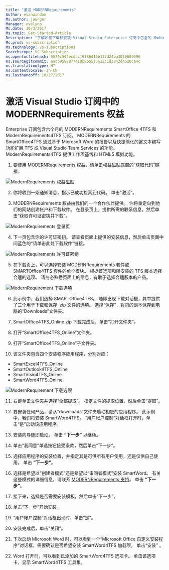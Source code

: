 ```yaml
---
title: "激活 MODERNRequirements"
Author: evanwindom
Ms.author: jaunger
Manager: evelynp
Ms.date: 10/3/2017
Ms.topic: Get-Started-Article
Description: "了解如何下载和安装 Visual Studio Enterprise 订阅中包含的 ModernRequirements 产品套件。"
Ms.prod: vs-subscription
Ms.technology: vs-subscriptions
Searchscope: VS Subscription
ms.openlocfilehash: 5570c504ecdbcf6886416b137d24ba3020609596
ms.sourcegitcommit: aadb9588877418b8b55a5612c1d3842d4520ca4c
ms.translationtype: HT
ms.contentlocale: zh-CN
ms.lasthandoff: 10/27/2017
---
```

# <a name="activating-the-modernrequirements-benefit-in-visual-studio-subscriptions"></a>激活 Visual Studio 订阅中的 MODERNRequirements 权益
Enterprise 订阅包含六个月的 MODERNRequirements SmartOffice 4TFS 和 ModernRequirements4TFS 订阅。  MODERNRequirements 的 SmartOffice4TFS 通过基于 Microsoft Word 的报告以及快捷简化的富文本编写功能扩展 TFS 或 Visual Studio Team Services 的功能。  ModernRequirements4TFS 提供工作项基线和 HTML5 模拟功能。  


1.  要使用 MODERNRequirements 权益，请单击权益磁贴底部的“获取代码”链接。   

![ModernRequirements 权益磁贴](_img\vs-modernreq\vs-modernreq-tile.png)

2.  你将收到一条通知消息，指示已成功检索到代码。  单击“激活”。 

3.  MODERNRequirements 权益由我们的一个合作伙伴提供。 你将重定向到他们的网站创建帐户和下载软件。  在登录页上，提供所需的联系信息，然后单击“获取许可证密钥并下载”。

![ModernRequirements 登录页](_img\vs-modernreq\vs-modernreq-landing.png)

4.  下一页包含你的许可证密钥。  请查看页面上提供的安装信息，然后单击页面中间蓝色的“请单击此处下载软件”链接。  

![ModernRequirements 许可证密钥](_img\vs-modernreq\vs-modernreq-license-new-resized.png)

5.  在下载页上，可以选择安装 MODERNRequirements 套件或 SMARTOffice4TFS 套件的单个模块。  根据首选项和所安装的 TFS 版本选择合适的选项。  请务必熟悉页面上的信息，有助于选择合适版本的产品。  

![ModernRequirement 下载选项](_img\vs-modernreq\vs-modernreq-download-page-new.png)

6.  此示例中，我们选择 SMARTOffice4TFS。  随即出现下载对话框，其中提供了三个用于下载和保存 .zip 文件的选项。  选择“保存”，将包的副本保存到电脑的“Downloads”文件夹。 

7.  SmartOffice4TFS_Online.zip 下载完成后，单击“打开文件夹”。 

8.  打开“SmartOffice4TFS_Online”文件夹。  
9.  打开“SmartOffice4TFS_Online”子文件夹。  
10. 该文件夹包含四个安装程序应用程序，分别对应：
- SmartExcel4TFS_Online
- SmartOutlook4TFS_Online
- SmartVisio4TFS_Online
- SmartWord4TFS_Online

![ModernRequirement 下载选项](_img\vs-modernreq\vs-modernreq-downloaded-cropped.png)

11. 右键单击文件夹并选择“全部提取”。  指定文件的提取位置，然后单击“提取”。 

12. 要安装任何产品，请从“downloads”文件夹启动相应的应用程序。  此示例中，我们将安装 SmartWord4TFS。  “用户帐户控制”对话框打开时，单击“是”启动该应用程序。 

13. 安装向导随即启动。  单击 **“下一步”** 以继续。 
14. 单击“我同意”单选按钮接受条款，然后单击“下一步”。 
15. 选择应用程序的安装位置，并指定其是可供所有用户使用，还是仅供自己使用。  单击 **“下一步”**。 
16. 选择是希望以“创建者模式”还是希望以“审阅者模式”安装 SmartWord。  有关这些模式的详细信息，请联系 [MODERNRequirements 支持](http://www.modernrequirements.com/support-2/)。  单击 **“下一步”**。
17. 接下来，选择是否需要安装模板，然后单击“下一步”。  
18. 单击“下一步”开始安装。  
19. “用户帐户控制”对话框出现时，单击“是”。 
20. 安装完成后，单击“关闭”。
21. 下次启动 Microsoft Word 时，可以看到一个“Microsoft Office 自定义安装程序”对话框，需要确认是否希望安装 SmartWord4TFS 加载项。  单击“安装” 。
22. Word 打开时，可以看到已添加的 SmartWord4TFS 选项卡。 单击该选项卡，显示 SmartWord4TFS 工具集。 

